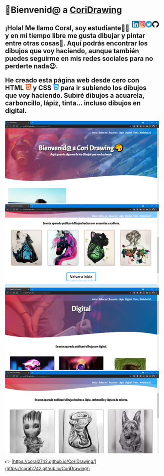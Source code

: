 # 👋Bienvenid@ a [CoriDrawing](https://coral2742.github.io/CoriDrawing) #

  <a>
    <a href="https://github.com/coral2742">
  <img align="right" alt="Coral's Github" width="22px" src="https://github.com/coral2742/CoriDrawing/blob/gh-pages/Imagen/github.svg" />
</a>
<a href="https://twitter.com/coral2742">
  <img align="right" alt="Coral's Twitter" width="22px" src="https://github.com/coral2742/CoriDrawing/blob/gh-pages/Imagen/gorjeo.svg" />
</a>
<a href="https://www.instagram.com/coral2742">
  <img align="right" alt="Coral's Instagram" width="22px" src="https://github.com/coral2742/CoriDrawing/blob/gh-pages/Imagen/instagram.svg" />
</a>
<a href="www.linkedin.com/in/coral-izquierdo-muñiz">
  <img align="right" alt="Coral's Linkdein" width="22px" src="https://github.com/coral2742/CoriDrawing/blob/gh-pages/Imagen/linkedin%20(1).svg" />
</a>

<h2> <p>¡Hola! Me llamo Coral, soy estudiante👩‍💻 y en mi tiempo libre me gusta dibujar y pintar entre otras cosas🎨. Aquí podrás encontrar los dibujos que voy haciendo, aunque también puedes seguirme en mis redes sociales para no perderte nada😉.</p>

  
<p>He creado esta página web desde cero con HTML   <img src="https://github.com/coral2742/CoriDrawing/blob/gh-pages/Imagen/html-5.svg" width="20" /> y CSS   <img src="https://github.com/coral2742/CoriDrawing/blob/gh-pages/Imagen/css-3.svg" width="20" /> para ir subiendo los dibujos que voy haciendo. Subiré dibujos a acuarela, carboncillo, lápiz, tinta... incluso dibujos en digital. </p> </h2>
  
 

![](https://github.com/coral2742/CoriDrawing/blob/5fecd647e9c7636fed42fdc304976d433e502309/Imagen/Captura%20de%20pantalla%202021-09-11%20231544.png)
![](https://github.com/coral2742/CoriDrawing/blob/5fecd647e9c7636fed42fdc304976d433e502309/Imagen/Captura%20de%20pantalla%202021-09-11%20231610.png)
![](https://github.com/coral2742/CoriDrawing/blob/5fecd647e9c7636fed42fdc304976d433e502309/Imagen/Captura%20de%20pantalla%202021-09-11%20231644.png)
![](https://github.com/coral2742/CoriDrawing/blob/db5834153008b55f10f2a189a5cdb075f9df8fec/Imagen/Captura%20de%20pantalla%202021-09-11%20231626.png)

👉 [https://coral2742.github.io/CoriDrawing/](https://coral2742.github.io/CoriDrawing/)
